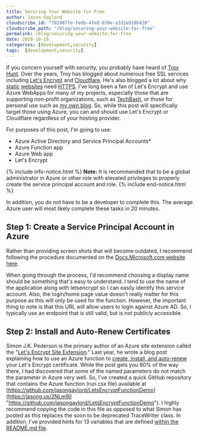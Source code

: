 ```yaml
---
title: Securing Your Website for Free
author: Jason Gaylord
cloudscribe_id: "781987fe-fedb-4fe8-839e-a332e918b420"
cloudscribe_path: "/blog/securing-your-website-for-free"
permalink: /blog/securing-your-website-for-free
date: 2018-10-18
categories: [development,security]
tags:  [development,security]
---
```


If you concern yourself with security, you probably have heard of [Troy Hunt](https://jasong.us/2J3Xm8F). Over the years, Troy has blogged about numerous free SSL services including [Let's Encrypt](https://jasong.us/2pX9nUA) and [Cloudflare](https://jasong.us/2NKkY2Q). He's also blogged a lot about why [static](https://jasong.us/2J30eCv) [websites](https://jasong.us/2CQmsHH) need [HTTPS](https://jasong.us/2EwnXwx). I've long been a fan of Let's Encrypt and use Azure WebApps for many of my projects, especially those that are supporting non-profit organizations, such as [TechBash](https://jasong.us/techbash), or those for personal use such as [my own blog](https://jasong.us/blog). So, while this post will specifically target those using Azure, you can and should use Let's Encrypt or Cloudflare regardless of your hosting provider. 

For purposes of this post, I'm going to use:

- Azure Active Directory and Service Principal Accounts*
- Azure Function app
- Azure Web app
- Let's Encrypt

{% include info-notice.html %}
<strong>Note:</strong> It is recommended that to be a global administrator in Azure or other role with elevated privileges to properly create the service principal account and role.
{% include end-notice.html %}

In addition, you do not have to be a developer to complete this. The average Azure user will most likely complete these tasks in 20 minutes.

## Step 1: Create a Service Principal Account in Azure
Rather than providing screen shots that will become outdated, I recommend following the procedure documented on the [Docs.Microsoft.com website here](https://jasong.us/2NOFBuy). 

When going through the process, I'd recommend choosing a display name should be something that's easy to understand. I tend to use the name of the application along with letsencrypt so I can easily identify this service account. Also, the login/home page value doesn't really matter for this purpose as this will only be used for the function. However, the important thing to note is that this URL will allow users to login against Azure AD. So, I typically use an endpoint that is still valid, but is not publicly accessible.

## Step 2: Install and Auto-Renew Certificates
Simon J.K. Pederson is the primary author of an Azure site extension called the "[Let's Encrypt Site Extension](https://jasong.us/2PEpul6)." Last year, he wrote a blog post explaining how to use an Azure function to [create, install, and auto-renew](https://jasong.us/2P4BY8O) your Let's Encrypt certificate. While the post gets you 90% of the way there, I had discovered that some of the named parameters do not match the parameter in Azure very well. So, I've created a quick GitHub repository that contains the Azure function (run.csx file) available at [https://github.com/jasongaylord/LetsEncryptFunctionDemo](https://jasong.us/2NLm9il "https://github.com/jasongaylord/LetsEncryptFunctionDemo"). I highly recommend copying the code in this file as opposed to what Simon has posted as this replaces the soon to be deprecated TraceWriter class. In addition, I've provided hints for 13 variables that are defined [within the README.md file](https://jasong.us/2OuncbM).